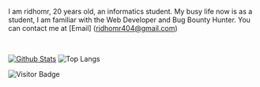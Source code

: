 I am ridhomr, 20 years old, an informatics student. My busy life now is as a student, I am familiar with the Web Developer and Bug Bounty Hunter. You can contact me at [Email] (ridhomr404@gmail.com)

&nbsp;

[![Github Stats](https://github-readme-stats.vercel.app/api?username=ridhomr&theme=cobalt&show_icons=true)](https://github.com/ridhomr)
![Top Langs](https://github-readme-stats.vercel.app/api/top-langs/?username=ridhomr&hide=TeX&layout=compact&theme=cobalt)

![Visitor Badge](https://visitor-badge.laobi.icu/badge?page_id=ridhomr.ridhomr)

